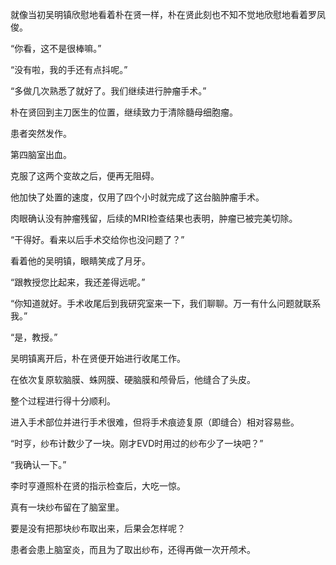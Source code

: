 就像当初吴明镇欣慰地看着朴在贤一样，朴在贤此刻也不知不觉地欣慰地看着罗凤俊。

“你看，这不是很棒嘛。”

“没有啦，我的手还有点抖呢。”

“多做几次熟悉了就好了。我们继续进行肿瘤手术。”

朴在贤回到主刀医生的位置，继续致力于清除髓母细胞瘤。

患者突然发作。

第四脑室出血。

克服了这两个变故之后，便再无阻碍。

他加快了处置的速度，仅用了四个小时就完成了这台脑肿瘤手术。

肉眼确认没有肿瘤残留，后续的MRI检查结果也表明，肿瘤已被完美切除。

“干得好。看来以后手术交给你也没问题了？”

看着他的吴明镇，眼睛笑成了月牙。

“跟教授您比起来，我还差得远呢。”

“你知道就好。手术收尾后到我研究室来一下，我们聊聊。万一有什么问题就联系我。”

“是，教授。”

吴明镇离开后，朴在贤便开始进行收尾工作。

在依次复原软脑膜、蛛网膜、硬脑膜和颅骨后，他缝合了头皮。

整个过程进行得十分顺利。

进入手术部位并进行手术很难，但将手术痕迹复原（即缝合）相对容易些。

“时亨，纱布计数少了一块。刚才EVD时用过的纱布少了一块吧？”

“我确认一下。”

李时亨遵照朴在贤的指示检查后，大吃一惊。

真有一块纱布留在了脑室里。

要是没有把那块纱布取出来，后果会怎样呢？

患者会患上脑室炎，而且为了取出纱布，还得再做一次开颅术。